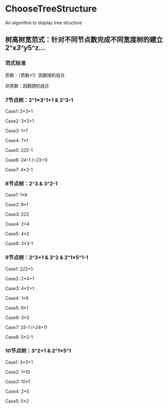 # ChooseTreeStructure

An algorithm to display tree structure

## 树高树宽范式：针对不同节点数完成不同宽度树的建立 2^x*3^y*5^z...

### 范式标准

质数：（质数±1）因数随机组合

非质数：因数随机组合

### 7节点树：2^1*3^1+1 & 2^3-1

Case1: 2*3+1

Case2: 3*2+1

Case3: 1*7

Case4: 7*1

Case5: 2*2*2-1

Case6: 2*4-1 (=2*3+1)

Case7: 4*2-1

### 8节点树：2^3 & 3^2-1

Case1: 1*8

Case2: 8*1

Case3: 2*2*2

Case4: 2*4

Case5: 4*2

Case6: 3*3-1

### 9节点树：2^3+1 & 3^2 & 2^1*5^1-1

Case1: 2*2*2+1

Case2: 2*4+1

Case3: 4*2+1

Case4: 1*9

Case5: 9*1

Case6: 3*3

Case7: 2*5-1 (=2*4+1)

Case8: 5*2-1

### 10节点树：3^2+1 & 2^1*5^1

Case1: 3*3+1

Case2: 1*10

Case3: 10*1

Case4: 2*5

Case5: 5*2
